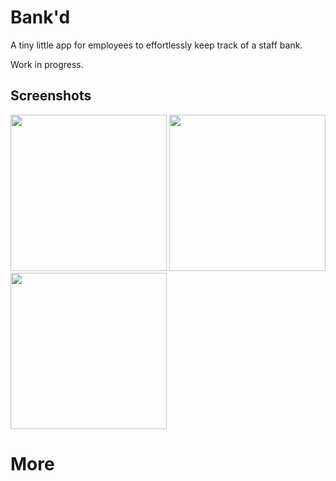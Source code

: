 # Bank'd
A tiny little app for employees to effortlessly keep track of a staff bank.

Work in progress.

## Screenshots

<img src="/../screenshots/screens/screen1.png?raw=true" width="250" />
<img src="/../screenshots/screens/screen2.png?raw=true" width="250" />
<img src="/../screenshots/screens/screen3.png?raw=true" width="250" />

# More
